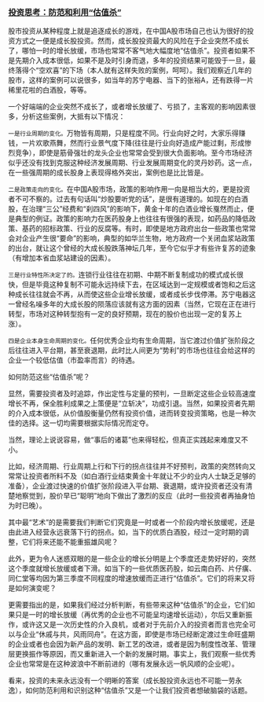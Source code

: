 ### [投资思考：防范和利用“估值杀”](https://xueqiu.com/3491303582/26062788)

股市投资从某种程度上就是追逐成长的游戏，在中国A股市场自己也认为很好的投资方式之一便是成长股投资。然而，成长股投资最大的风险在于企业突然不成长了，哪怕一时的增长放缓，市场也常常不客气地大幅度地“估值杀”。投资者如果不是先期介入成本很低，如果不是及时引身而退，多年的投资结果可能毁于一旦，最终落得个“空欢喜”的下场（本人就有这样失败的案例，呵呵）。我们观察近几年的股市，这样的案例可以说很多，如当年的苏宁电器、当下的张裕A，还有跌得一片稀里花啦的白酒股，等等。

一个好端端的企业突然不成长了，或者增长放缓了、亏损了，主客观的影响因素很多，分析这些案例，大抵有以下情况：

`一是行业周期的变化。`万物皆有周期，只是程度不同。行业向好之时，大家乐得赚钱，一片欢歌燕舞，然而行业景气度下降(往往是行业向好造成产能过剩，形成惨烈竞争），即使是筋骨强壮的龙头企业也常常会受到很大负面影响。至今市场经济似乎还没有找到克服这种经济发展周期、行业发展周期变化的灵丹妙药。这一点，在一些强周期的成长股身上表现得格外突出，案例也是比比皆是。

`二是政策走向的变化。`在中国A股市场，政策的影响作用一向是相当大的，更是投资者不可不察的。过去有句话叫“炒股要听党的话”，是很有道理的。如现在的白酒股，在治理“三公”经费和“刹四风”的影响下，黄金十年的白酒业增长戛然而止，便是典型的例证。政策的影响力在医药股身上也往往有很强的表现，如药品的降低政策、基药的招标政策、行业的反腐等。有时，即使是地方政府出台一些政策也常常会对企业产生很“要命”的影响，典型的如华兰生物，地方政府一个关闭血浆站政策的出台，就让这个曾经的大成长股跌落神坛几年，至今它似乎才有些许复苏的迹象（有增加本省血浆站建设的因素）。

`三是行业特性所决定了的。`连锁行业往往在初期、中期不断复制成功的模式成长很快，但是毕竟这种复制不可能永远持续下去，在区域达到一定规模或者饱和之后这种成长往往就会不再，从而使这些企业增长放缓，或者成长步伐停滞。苏宁电器这一曾经名噪多年的大成长股的陨落应该就有这方面的因素（当然，它现在正在进行转型，市场对这种转型抱有一定的良好预期，现在的股价也出现一定的复苏上涨）。

`四是企业本身生命周期的变化。`任何优秀企业均有生命周期，当它渡过价值扩张阶段之后往往进入平台期，甚至衰退期，此时比人间更为“势利”的市场也往往会给这样的企业一个较低估值（市盈率而言）的待遇。

如何防范这些“估值杀”呢？

显然，需要投资者及时追踪，作出定性与定量的预判，一旦断定这些企业较高速度增长不再，保全胜利成果之上策便是“立斩决”，功成引退。当然，如果投资者先期的介入成本很低，从价值股衡量仍然有投资价值，进而转变投资策略，也是一种次佳的选择。这一切均需要根据实际情况而定夺。

当然，理论上说说容易，做“事后的诸葛”也来得轻松，但真正实践起来难度又不小。

比如，经济周期、行业周期上行和下行的拐点往往并不好预判，政策的突然转向又常常让投资者所料不及（如白酒行业结束黄金十年就让不少的业内人士缺乏足够的准备），企业渡过快速的价值扩张阶段进入平台期、衰退期，或许投资者还没有清楚地察觉到，股价早已“聪明”地向下做出了激烈的反应（此时一些投资者再抽身怕为时已晚）。

其中最“艺术”的是需要我们判断它们究竟是一时或者一个阶段内增长放缓呢，还是由此进入经营永远衰落下行的拐点。如，当下的优质白酒股，经过一定时期的调整，它们将来还能不能重振雄风呢？

此外，更为令人迷惑双眼的是一些企业的增长分明是上个季度还走势好好的，突然这个季度就增长放缓或者下滑。如当下的一些优质医药股，如云南白药、片仔癀、同仁堂等均因为第三季度不同程度的增速放缓而正进行“估值杀”。它们的将来又将是如何演变呢？

更需要指出的是，如果我们经过分析判断，有些带来这种“估值杀”的企业，它们如果只是一时的增长放缓（再优秀的企业也不可能呈均速增长运动），尔后又重新振作，或许这又是一次历史性的介入良机，或者对于先前介入的投资者而言也完全可以与企业“休戚与共，风雨同舟”。在这方面，即使是市场已经断定渡过生命旺盛期的企业或者也会因为新产品的发明、新工艺的改进，或者是因为制度性改革、管理层更换振作等原因，而又重新进入一个新的发展时期。事实上，我们观察一些优秀企业也常常是在这种波浪中不断前进的（哪有发展永远一帆风顺的企业呢）。

看来，投资的未来永远没有一个明晰的答案（成长股投资永远也不可能一劳永逸），如何防范利用和识别这种“估值杀”又是一个让我们投资者想破脑袋的话题。
